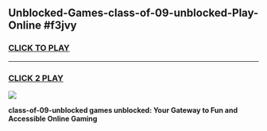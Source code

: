 
## Unblocked-Games-class-of-09-unblocked-Play-Online #f3jvy
<h3>
<a href="https://news.freeplayer.one?title=class-of-09-unblocked&ref=3">CLICK TO PLAY</a></h3>
<hr>

<h3>
<a href="https://news.freeplayer.one?title=class-of-09-unblocked&ref=3">CLICK 2 PLAY</a>
  
</h3>

<a href="https://news.freeplayer.one?title=class-of-09-unblocked&ref=3"><img src="https://clearcache.store/games.png"></a>


**class-of-09-unblocked games unblocked: Your Gateway to Fun and Accessible Online Gaming**
